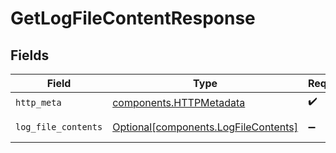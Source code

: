 # GetLogFileContentResponse


## Fields

| Field                                                                              | Type                                                                               | Required                                                                           | Description                                                                        |
| ---------------------------------------------------------------------------------- | ---------------------------------------------------------------------------------- | ---------------------------------------------------------------------------------- | ---------------------------------------------------------------------------------- |
| `http_meta`                                                                        | [components.HTTPMetadata](../../models/components/httpmetadata.md)                 | :heavy_check_mark:                                                                 | N/A                                                                                |
| `log_file_contents`                                                                | [Optional[components.LogFileContents]](../../models/components/logfilecontents.md) | :heavy_minus_sign:                                                                 | a list of any objects                                                              |